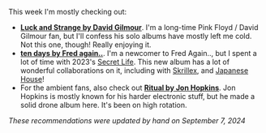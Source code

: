 This week I'm mostly checking out:

* **[Luck and Strange by David Gilmour](https://listentomore.com/album/david-gilmour_luck-and-strange)**. I'm a long-time Pink Floyd / David Gilmour fan, but I'll confess his solo albums have mostly left me cold. Not this one, though! Really enjoying it.
* **[ten days by Fred again..](https://listentomore.com/album/fred-again.._ten-days)**. I'm a newcomer to Fred Again.., but I spent a lot of time with 2023's [Secret Life](https://listentomore.com/album/fred-again.._secret-life). This new album has a lot of wonderful collaborations on it, including with [Skrillex](https://listentomore.com/artist/skrillex), and [Japanese House](https://listentomore.com/artist/the-japanese-house)!
* For the ambient fans, also check out **[Ritual by Jon Hopkins](https://listentomore.com/album/jon-hopkins_ritual)**. Jon Hopkins is mostly known for his harder electronic stuff, but he made a solid drone album here. It's been on high rotation.

*These recommendations were updated by hand on September 7, 2024*